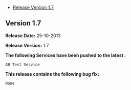 * [Release Version 1.7](https://github.com/shephertz/App42_iOS_SDK/tree/master/1.7)

## Version 1.7

**Release Date:** 25-10-2013

**Release Version:** 1.7

**The following Services have been pushed to the latest :**

```
AB Test Service
```

**This release contains the following bug fix:**

```
None
```




